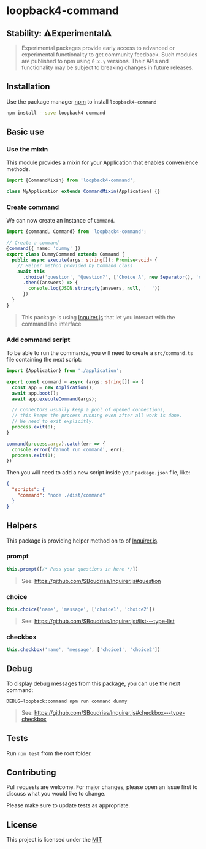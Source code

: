 # loopback4-command

## Stability: ⚠️Experimental⚠️

> Experimental packages provide early access to advanced or experimental
> functionality to get community feedback. Such modules are published to npm
> using `0.x.y` versions. Their APIs and functionality may be subject to
> breaking changes in future releases.

## Installation

Use the package manager [npm](https://docs.npmjs.com/downloading-and-installing-node-js-and-npm)
to install `loopback4-command`

```sh
npm install --save loopback4-command
```

## Basic use

### Use the mixin

This module provides a mixin for your Application that enables convenience methods.

```ts
import {CommandMixin} from 'loopback4-command';

class MyApplication extends CommandMixin(Application) {}
```

### Create command

We can now create an instance of `Command`.

```ts
import {command, Command} from 'loopback4-command';

// Create a command
@command({ name: 'dummy' })
export class DummyCommand extends Command {
  public async execute(args: string[]): Promise<void> {
    // Helper method provided by Command class
    await this
      .choice('question', 'Question?', ['Choice A', new Separator(), 'choice B'])
      .then((answers) => {
        console.log(JSON.stringify(answers, null, '  '))
      })
  }
}
```

> This package is using [Inquirer.js](https://www.npmjs.com/package/inquirer) that let you
> interact with the command line interface

### Add command script

To be able to run the commands, you will need to create a `src/command.ts` file
containing the next script:

```ts
import {Application} from './application';

export const command = async (args: string[]) => {
  const app = new Application();
  await app.boot();
  await app.executeCommand(args);

  // Connectors usually keep a pool of opened connections,
  // this keeps the process running even after all work is done.
  // We need to exit explicitly.
  process.exit(0);
}

command(process.argv).catch(err => {
  console.error('Cannot run command', err);
  process.exit(1);
})
```

Then you will need to add a new script inside your `package.json` file, like:
```json
{
  "scripts": {
    "command": "node ./dist/command"
  }
}
```

## Helpers

This package is providing helper method on to of [Inquirer.js](https://www.npmjs.com/package/inquirer).

### prompt

```ts
this.prompt([/* Pass your questions in here */])
```
> See: https://github.com/SBoudrias/Inquirer.js#question

### choice

```ts
this.choice('name', 'message', ['choice1', 'choice2'])
```
> See: https://github.com/SBoudrias/Inquirer.js#list---type-list

### checkbox

```ts
this.checkbox('name', 'message', ['choice1', 'choice2'])
```

## Debug

To display debug messages from this package, you can use the next command:

```shell
DEBUG=loopback:command npm run command dummy
```
> See: https://github.com/SBoudrias/Inquirer.js#checkbox---type-checkbox

## Tests

Run `npm test` from the root folder.

## Contributing

Pull requests are welcome. For major changes, please open an issue first to discuss what you would like to change.

Please make sure to update tests as appropriate.

## License

This project is licensed under the [MIT](LICENSE.md)
